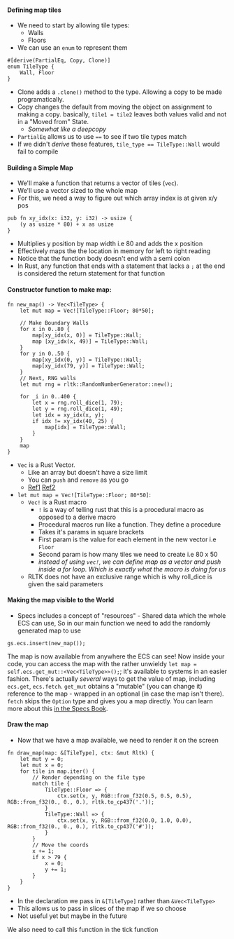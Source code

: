 #### Defining map tiles
- We need to start by allowing tile types:
	- Walls
	- Floors
- We can use an `enum` to represent them
```
#[derive(PartialEq, Copy, Clone)]
enum TileType {
	Wall, Floor
}
```
- Clone adds a `.clone()` method to the type. Allowing a copy to be made programatically.
- Copy changes the default from moving the object on assignment to making a copy. basically, `tile1 = tile2` leaves both values valid and not in a "Moved from" State.
	- *Somewhat like a deepcopy*
- `PartialEq` allows us to use `==` to see if two tile types match
- If we didn't *derive* these features, `tile_type == TileType::Wall` would fail to compile

#### Building a Simple Map
- We'll make a function that returns a vector of tiles (`vec`).   
- We'll use a vector sized to the whole map
- For this, we need a way to figure out which array index is at given x/y pos
```
pub fn xy_idx(x: i32, y: i32) -> usize {
	(y as usize * 80) + x as usize
}
```
- Multiplies y position by map width i.e 80 and adds the x position
- Effectively maps the the location in memory for left to right reading
- Notice that the function body doesn't end with a semi colon
- In Rust, any function that ends with a statement that lacks a `;` at the end is considered the return statement for that function

#### Constructor function to make  map:
```
fn new_map() -> Vec<TileType> {
	let mut map = Vec![TileType::Floor; 80*50];

	// Make Boundary Walls
	for x in 0..80 {
		map[xy_idx(x, 0)] = TileType::Wall;
		map [xy_idx(x, 49)] = TileType::Wall;
	}
	for y in 0..50 {
		map[xy_idx(0, y)] = TileType::Wall;
		map[xy_idx(79, y)] = TileType::Wall;
	}
	// Next, RNG walls
	let mut rng = rltk::RandomNumberGenerator::new();

	for _i in 0..400 {
		let x = rng.roll_dice(1, 79);
		let y = rng.roll_dice(1, 49);
		let idx = xy_idx(x, y);
		if idx != xy_idx(40, 25) {
			map[idx] = TileType::Wall;
		}
	}
	map
}
```
- `Vec` is a Rust Vector.
	- Like an array but doesn't have a size limit
	- You can `push` and `remove` as you go
	- [Ref1](https://doc.rust-lang.org/rust-by-example/primitives/array.html) [Ref2](https://doc.rust-lang.org/rust-by-example/std/vec.html)
- `let mut map = Vec![TileType::Floor; 80*50]`:
	- `Vec!` is a Rust macro
		- `!` is a way of telling rust that this is a procedural macro as opposed to a derive macro
		- Procedural macros run like a function. They define a procedure
		- Takes it's params in square brackets
		- First param is the value for each element in the new vector i.e `Floor`
		- Second param is how many tiles we need to create i.e 80 x 50
		- *instead of using `vec!`, we can define map as a vector and push inside a for loop. Which is exactly what the macro is doing for us*
	- RLTK does not have an exclusive range which is why roll_dice is given the said parameters

#### Making the map visible to the World
- Specs includes a concept of "resources" - Shared data which the whole ECS can use, So in our main function we need to add the randomly generated map to use
```
gs.ecs.insert(new_map());
```

The map is now available from anywhere the ECS can see! Now inside your code, you can access the map with the rather unwieldy `let map = self.ecs.get_mut::<Vec<TileType>>();`; it's available to systems in an easier fashion. There's actually _several_ ways to get the value of map, including `ecs.get`, `ecs.fetch`. `get_mut` obtains a "mutable" (you can change it) reference to the map - wrapped in an optional (in case the map isn't there). `fetch` skips the `Option` type and gives you a map directly. You can learn more about this [in the Specs Book](https://specs.amethyst.rs/docs/tutorials/04_resources.html).

#### Draw the map
- Now that we have a map available, we need to render it on the screen
```
fn draw_map(map: &[TileType], ctx: &mut Rltk) {
	let mut y = 0;
	let mut x = 0;
	for tile in map.iter() {
		// Render depending on the file type
		match tile {
			TileType::Floor => {
				ctx.set(x, y, RGB::from_f32(0.5, 0.5, 0.5), RGB::from_f32(0., 0., 0.), rltk.to_cp437('.'));
			}
			TileType::Wall => {
				ctx.set(x, y, RGB::from_f32(0.0, 1.0, 0.0), RGB::from_f32(0., 0., 0.), rltk.to_cp437('#'));
			}
		}
		// Move the coords
		x += 1;
		if x > 79 {
			x = 0;
			y += 1;
		}
	}
}
```
- In the declaration we pass in `&[TileType]` rather than `&Vec<TileType>`
- This allows us to pass in slices of the map if we so choose
- Not useful yet but maybe in the future

We also need to call this function in the tick function